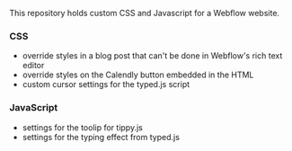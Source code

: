 This repository holds custom CSS and Javascript for a Webflow website.

### CSS
- override styles in a blog post that can't be done in Webflow's rich text editor
- override styles on the Calendly button embedded in the HTML
- custom cursor settings for the typed.js script

### JavaScript
- settings for the toolip for tippy.js
- settings for the typing effect from typed.js
